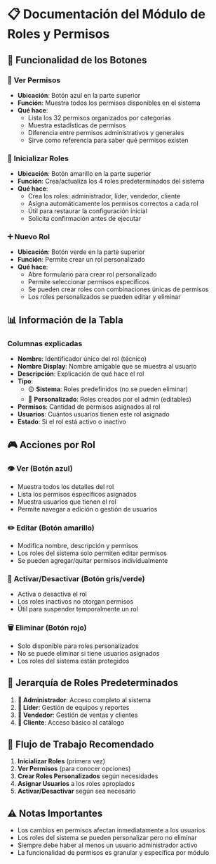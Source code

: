 # 📋 Documentación del Módulo de Roles y Permisos

## 🎯 Funcionalidad de los Botones

### 🔑 **Ver Permisos**

- **Ubicación**: Botón azul en la parte superior
- **Función**: Muestra todos los permisos disponibles en el sistema
- **Qué hace**:
  - Lista los 32 permisos organizados por categorías
  - Muestra estadísticas de permisos
  - Diferencia entre permisos administrativos y generales
  - Sirve como referencia para saber qué permisos existen

### 🔄 **Inicializar Roles**

- **Ubicación**: Botón amarillo en la parte superior
- **Función**: Crea/actualiza los 4 roles predeterminados del sistema
- **Qué hace**:
  - Crea los roles: administrador, líder, vendedor, cliente
  - Asigna automáticamente los permisos correctos a cada rol
  - Útil para restaurar la configuración inicial
  - Solicita confirmación antes de ejecutar

### ➕ **Nuevo Rol**

- **Ubicación**: Botón verde en la parte superior
- **Función**: Permite crear un rol personalizado
- **Qué hace**:
  - Abre formulario para crear rol personalizado
  - Permite seleccionar permisos específicos
  - Se pueden crear roles con combinaciones únicas de permisos
  - Los roles personalizados se pueden editar y eliminar

## 📊 **Información de la Tabla**

### Columnas explicadas

- **Nombre**: Identificador único del rol (técnico)
- **Nombre Display**: Nombre amigable que se muestra al usuario
- **Descripción**: Explicación de qué hace el rol
- **Tipo**:
  - 🟡 **Sistema**: Roles predefinidos (no se pueden eliminar)
  - 🔵 **Personalizado**: Roles creados por el admin (editables)
- **Permisos**: Cantidad de permisos asignados al rol
- **Usuarios**: Cuántos usuarios tienen este rol asignado
- **Estado**: Si el rol está activo o inactivo

## 🎮 **Acciones por Rol**

### 👁️ **Ver** (Botón azul)

- Muestra todos los detalles del rol
- Lista los permisos específicos asignados
- Muestra usuarios que tienen el rol
- Permite navegar a edición o gestión de usuarios

### ✏️ **Editar** (Botón amarillo)

- Modifica nombre, descripción y permisos
- Los roles del sistema solo permiten editar permisos
- Se pueden agregar/quitar permisos individualmente

### 🔄 **Activar/Desactivar** (Botón gris/verde)

- Activa o desactiva el rol
- Los roles inactivos no otorgan permisos
- Útil para suspender temporalmente un rol

### 🗑️ **Eliminar** (Botón rojo)

- Solo disponible para roles personalizados
- No se puede eliminar si tiene usuarios asignados
- Los roles del sistema están protegidos

## 🔐 **Jerarquía de Roles Predeterminados**

1. **👑 Administrador**: Acceso completo al sistema
2. **🎯 Líder**: Gestión de equipos y reportes
3. **💼 Vendedor**: Gestión de ventas y clientes
4. **👤 Cliente**: Acceso básico al catálogo

## 🚀 **Flujo de Trabajo Recomendado**

1. **Inicializar Roles** (primera vez)
2. **Ver Permisos** (para conocer opciones)
3. **Crear Roles Personalizados** según necesidades
4. **Asignar Usuarios** a los roles apropiados
5. **Activar/Desactivar** según sea necesario

## ⚠️ **Notas Importantes**

- Los cambios en permisos afectan inmediatamente a los usuarios
- Los roles del sistema se pueden personalizar pero no eliminar
- Siempre debe haber al menos un usuario administrador activo
- La funcionalidad de permisos es granular y específica por módulo

